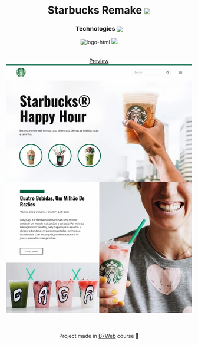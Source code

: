 <h1 align=center>Starbucks Remake <img src="https://cdn3.emoji.gg/emojis/6574_Starbucks.png" align=center width="50" /></h1>

<div align=center>
<h3 align=center>Technologies <img align=center width=20 src="https://cdn3.emoji.gg/emojis/8995-staff-icon.png"/></h3>
<img src="https://img.shields.io/badge/HTML5-E34F26?style=for-the-badge&logo=html5&logoColor=white" alt="logo-html">
<img src="https://img.shields.io/badge/CSS3-1572B6?style=for-the-badge&logo=css3&logoColor=white alt="logo-css">
</div>

<br />
<br />

<div align=center>
  <a href="">Preview</a>
</div>

<div align=center>
  <img src="Preview.png"/>
</div>

<br />
<br />
<br />

<div align=center>
  <footer align=center>Project made in <a href="https://b7web.com.br/">B7Web</a> course 📘</footer>
</div>

